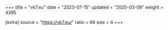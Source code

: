+++
title = "vk7.eu"
date = "2023-07-15"
updated = "2025-03-08"
weight = 4395

[extra]
source = "https://vk7.eu/"
ratio = 66
size = 4
+++
